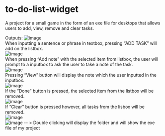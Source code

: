 # to-do-list-widget
A project for a small game in the form of an exe file for desktops that allows users to add, view, remove and clear tasks.

Outputs:
![image](https://github.com/mynameismaki/to-do-list-widget/assets/138430122/6498d17c-6d89-41ad-a738-3066757cee8e)
<br>
When inputting a sentence or phrase in textbox, pressing “ADD TASK” will add on the listbox.
<br>
![image](https://github.com/mynameismaki/to-do-list-widget/assets/138430122/d91f0cd4-e707-4e4c-81f0-a10a20fb9607)
<br>
When pressing “Add note” with the selected item from listbox, the user will prompt to a inputbox to ask the user to take a note of the task.
<br>
![image](https://github.com/mynameismaki/to-do-list-widget/assets/138430122/9650e4b0-dccd-4612-96fd-074fd07ee829)
<br>
Pressing “View” button will display the note which the user inputted in the inputbox.
<br>
![image](https://github.com/mynameismaki/to-do-list-widget/assets/138430122/4fbee5c4-787e-47e5-8839-882f45c33ecd)
<br>
If the “Done” button is pressed, the selected item from the listbox will be removed.
<br>
![image](https://github.com/mynameismaki/to-do-list-widget/assets/138430122/d5b641a3-b2c0-4c3b-8bbe-a3fbcbc06b96)
<br>
If “Clear” button is pressed however, all tasks from the lisbox will be removed.
<br>
![image](https://github.com/mynameismaki/to-do-list-widget/assets/138430122/4ae9398e-3e72-4b70-a231-da9db7002f29)
<br>
![image](https://github.com/mynameismaki/to-do-list-widget/assets/138430122/b7e410e1-130c-49e3-849e-313fa06b1b2c)
  -- > Double clicking will display the folder and will show the exe file of my project

